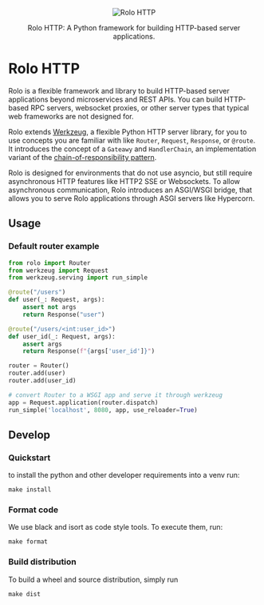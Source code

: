 <p align="center">
  <img src="https://github.com/thrau/rolo/assets/3996682/268786a8-6335-412f-bc72-8080f97cbb5a" alt="Rolo HTTP">
</p>
<p align="center">
  Rolo HTTP: A Python framework for building HTTP-based server applications.
</p>

# Rolo HTTP

Rolo is a flexible framework and library to build HTTP-based server applications beyond microservices and REST APIs.
You can build HTTP-based RPC servers, websocket proxies, or other server types that typical web frameworks are not designed for.

Rolo extends [Werkzeug](https://github.com/pallets/werkzeug/), a flexible Python HTTP server library, for you to use concepts you are familiar with like `Router`, `Request`, `Response`, or `@route`.
It introduces the concept of a `Gateawy` and `HandlerChain`, an implementation variant of the [chain-of-responsibility pattern](https://en.wikipedia.org/wiki/Chain-of-responsibility_pattern).

Rolo is designed for environments that do not use asyncio, but still require asynchronous HTTP features like HTTP2 SSE or Websockets.
To allow asynchronous communication, Rolo introduces an ASGI/WSGI bridge, that allows you to serve Rolo applications through ASGI servers like Hypercorn.

## Usage

### Default router example

```python
from rolo import Router
from werkzeug import Request
from werkzeug.serving import run_simple

@route("/users")
def user(_: Request, args):
    assert not args
    return Response("user")

@route("/users/<int:user_id>")
def user_id(_: Request, args):
    assert args
    return Response(f"{args['user_id']}")

router = Router()
router.add(user)
router.add(user_id)

# convert Router to a WSGI app and serve it through werkzeug
app = Request.application(router.dispatch)
run_simple('localhost', 8080, app, use_reloader=True)
```

## Develop

### Quickstart

to install the python and other developer requirements into a venv run:

    make install

### Format code

We use black and isort as code style tools.
To execute them, run:

    make format

### Build distribution

To build a wheel and source distribution, simply run

    make dist
